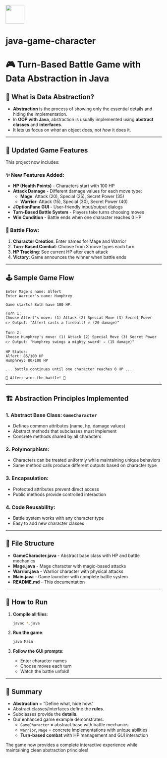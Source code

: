 <p> <img src="https://static.vecteezy.com/system/resources/thumbnails/001/840/618/small/picture-profile-icon-male-icon-human-or-people-sign-and-symbol-free-vector.jpg" width="60px" height="auto"></p>

# java-game-character

# 🎮 Turn-Based Battle Game with Data Abstraction in Java

## 📌 What is Data Abstraction?

- **Abstraction** is the process of showing only the essential details and hiding the implementation.
- In **OOP with Java**, abstraction is usually implemented using **abstract classes** and **interfaces**.
- It lets us focus on _what_ an object does, not _how_ it does it.

---

## 🐾 Updated Game Features

This project now includes:

### ✨ New Features Added:
- **HP (Health Points)** - Characters start with 100 HP
- **Attack Damage** - Different damage values for each move type:
  - **Mage**: Attack (20), Special (25), Secret Power (35)
  - **Warrior**: Attack (15), Special (30), Secret Power (40)
- **JOptionPane GUI** - User-friendly input/output dialogs
- **Turn-Based Battle System** - Players take turns choosing moves
- **Win Condition** - Battle ends when one character reaches 0 HP

### 🎯 Battle Flow:
1. **Character Creation**: Enter names for Mage and Warrior
2. **Turn-Based Combat**: Choose from 3 move types each turn
3. **HP Tracking**: See current HP after each attack
4. **Victory**: Game announces the winner when battle ends

---

## 🕹️ Sample Game Flow

```
Enter Mage's name: Alfert  
Enter Warrior's name: Humphrey  

Game starts! Both have 100 HP.

Turn 1:  
Choose Alfert's move: (1) Attack (2) Special Move (3) Secret Power
👉 Output: "Alfert casts a fireball! 🔥 (20 damage)"

Turn 2:  
Choose Humphrey's move: (1) Attack (2) Special Move (3) Secret Power  
👉 Output: "Humphrey swings a mighty sword! ⚔️ (15 damage)"

HP Status:  
Alfert: 85/100 HP  
Humphrey: 80/100 HP

... battle continues until one character reaches 0 HP ...

🎉 Alfert wins the battle! 🎉
```

---

## 🏗️ Abstraction Principles Implemented

### 1. **Abstract Base Class**: `GameCharacter`
- Defines common attributes (name, hp, damage values)
- Abstract methods that subclasses must implement
- Concrete methods shared by all characters

### 2. **Polymorphism**: 
- Characters can be treated uniformly while maintaining unique behaviors
- Same method calls produce different outputs based on character type

### 3. **Encapsulation**: 
- Protected attributes prevent direct access
- Public methods provide controlled interaction

### 4. **Code Reusability**: 
- Battle system works with any character type
- Easy to add new character classes

---

## 📁 File Structure

- **GameCharacter.java** - Abstract base class with HP and battle mechanics
- **Mage.java** - Mage character with magic-based attacks
- **Warrior.java** - Warrior character with physical attacks  
- **Main.java** - Game launcher with complete battle system
- **README.md** - This documentation

---

## 🚀 How to Run

1. **Compile all files**:
   ```bash
   javac *.java
   ```

2. **Run the game**:
   ```bash
   java Main
   ```

3. **Follow the GUI prompts**:
   - Enter character names
   - Choose moves each turn
   - Watch the battle unfold!

---

## 📝 Summary

- **Abstraction** = "Define what, hide how."
- Abstract classes/interfaces define the **rules**.
- Subclasses provide the **details**.
- Our enhanced game example demonstrates:
  - `GameCharacter` = abstract base with battle mechanics
  - `Warrior`, `Mage` = concrete implementations with unique abilities
  - **Turn-based combat** with HP management and GUI interaction

The game now provides a complete interactive experience while maintaining clean abstraction principles!